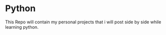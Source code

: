 # Python
This Repo will contain my personal projects that i will post side by side while learning python.
